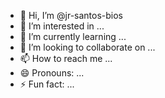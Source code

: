 - 👋 Hi, I’m @jr-santos-bios
- 👀 I’m interested in ...
- 🌱 I’m currently learning ...
- 💞️ I’m looking to collaborate on ...
- 📫 How to reach me ...
- 😄 Pronouns: ...
- ⚡ Fun fact: ...

<!---
jr-santos-bios/jr-santos-bios is a ✨ special ✨ repository because its `README.md` (this file) appears on your GitHub profile.
You can click the Preview link to take a look at your changes.
--->
